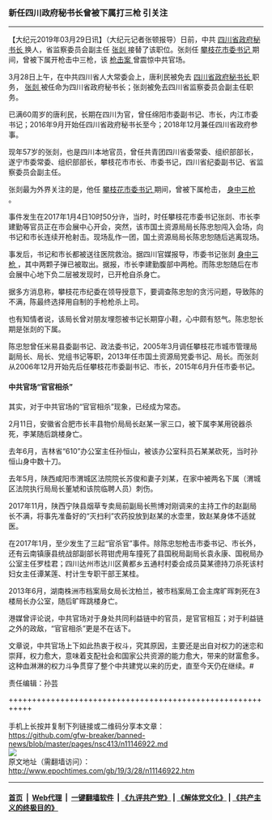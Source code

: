### 新任四川政府秘书长曾被下属打三枪 引关注
------------------------

<p>
 【大纪元2019年03月29日讯】（大纪元记者张顿报导）日前，中共
 <a href="http://www.epochtimes.com/gb/tag/%E5%9B%9B%E5%B7%9D%E7%9C%81%E6%94%BF%E5%BA%9C%E7%A7%98%E4%B9%A6%E9%95%BF.html">
  四川省政府秘书长
 </a>
 换人，省监察委员会副主任
 <a href="http://www.epochtimes.com/gb/tag/%E5%BC%A0%E5%89%A1.html">
  张剡
 </a>
 接替了该职位。张剡任
 <a href="http://www.epochtimes.com/gb/tag/%E6%94%80%E6%9E%9D%E8%8A%B1%E5%B8%82%E5%A7%94%E4%B9%A6%E8%AE%B0.html">
  攀枝花市委书记
 </a>
 期间，曾被下属开枪击中三枪，该
 <a href="http://www.epochtimes.com/gb/tag/%E6%9E%AA%E5%87%BB%E6%A1%88.html">
  枪击案
 </a>
 曾震惊中共官场。
</p>
<p>
 3月28日上午，在中共四川省人大常委会上，唐利民被免去
 <a href="http://www.epochtimes.com/gb/tag/%E5%9B%9B%E5%B7%9D%E7%9C%81%E6%94%BF%E5%BA%9C%E7%A7%98%E4%B9%A6%E9%95%BF.html">
  四川省政府秘书长
 </a>
 职务，
 <a href="http://www.epochtimes.com/gb/tag/%E5%BC%A0%E5%89%A1.html">
  张剡
 </a>
 被任命为四川省政府秘书长；张剡被免去四川省监察委员会副主任职务。
</p>
<p>
 已满60周岁的唐利民，长期在四川为官，曾任绵阳市委副书记、市长，内江市委书记；2016年9月开始任四川省政府秘书长至今；2018年12月兼任四川省政府参事。
</p>
<p>
 现年57岁的张剡，也是四川本地官员，曾任共青团四川省委常委、组织部部长，遂宁市委常委、组织部部长，攀枝花市市长、市委书记，四川省纪委副书记、省监察委员会副主任。
</p>
<p>
 张剡最为外界关注的是，他任
 <a href="http://www.epochtimes.com/gb/tag/%E6%94%80%E6%9E%9D%E8%8A%B1%E5%B8%82%E5%A7%94%E4%B9%A6%E8%AE%B0.html">
  攀枝花市委书记
 </a>
 期间，曾被下属枪击，
 <a href="http://www.epochtimes.com/gb/tag/%E8%BA%AB%E4%B8%AD%E4%B8%89%E6%9E%AA.html">
  身中三枪
 </a>
 。
</p>
<p>
 事件发生在2017年1月4日10时50分许，当时，时任攀枝花市委书记张剡、市长李建勤等官员正在市会展中心开会，突然，该市国土资源局局长陈忠恕闯入会场，向书记和市长连续开枪射击。现场乱作一团，国土资源局局长陈忠恕随后逃离现场。
</p>
<p>
 事发后，书记和市长都被送往医院救治。据四川官媒报导，市委书记张剡
 <a href="http://www.epochtimes.com/gb/tag/%E8%BA%AB%E4%B8%AD%E4%B8%89%E6%9E%AA.html">
  身中三枪
 </a>
 ，其中两颗子弹已被取出。据报，市长李建勤腹部中两枪。而陈忠恕随后在市会展中心地下负二层被发现时，已开枪自杀身亡。
</p>
<p>
 据多方消息称，攀枝花市纪委在领导授意下，要调查陈忠恕的贪污问题，导致陈的不满，陈最终选择用自制的手枪枪杀上司。
</p>
<p>
 也有知情者说，该局长曾对朋友埋怨被书记长期穿小鞋，心中颇有怒气。陈忠恕长期是张剡的下属。
</p>
<p>
 陈忠恕曾任米易县委副书记、政法委书记，2005年3月调任攀枝花市城市管理局副局长、局长、党组书记等职，2013年任市国土资源局党委书记、局长。而张剡从2006年12月开始先后任攀枝花市委副书记、市长，2015年6月升任市委书记。
</p>
<h4>
 中共官场“官官相杀”
</h4>
<p>
 其实，对于中共官场的“官官相杀”现象，已经成为常态。
</p>
<p>
 2月11日，安徽省合肥市长丰县物价局局长赵某一家三口，被下属李某用锐器杀死，李某随后跳楼身亡。
</p>
<p>
 去年6月，吉林省“610”办公室主任孙恒山，被该办公室科员石某某砍死，当时孙恒山身中数十刀。
</p>
<p>
 去年5月，陕西咸阳市渭城区法院院长苏俊和妻子刘某，在家中被两名下属（渭城区法院执行局局长董虓和该院临聘人员）刺伤。
</p>
<p>
 2017年11月，陕西宁陕县烟草专卖局前副局长熊博对刚调来的主持工作的赵副局长不满，将事先准备好的“灭扫利”农药投放到赵某的水壶里，致赵某身体不适就医。
</p>
<p>
 在2017年1月，至少发生了三起“官杀官”事件。除陈忠恕枪击市委书记、市长外，还有云南镇康县统战部副部长蒋钳虎用车撞死了县国税局副局长袁永康、国税局办公室主任罗桂君；四川达州市达川区黄都乡五通村村委会成员莫某德持刀杀死该村妇女主任谭某莲、村计生专职干部王某桂。
</p>
<p>
 2013年6月，湖南株洲市档案局女局长沈柏兰，被市档案局工会主席旷晖刺死在3楼局长办公室，随后旷晖跳楼身亡。
</p>
<p>
 港媒曾评论说，中共官场对于身处共同利益链中的官员，是官官相互；对于利益链之外的政敌，“官官相杀”更是不在话下。
</p>
<p>
 文章说，中共官场上下如此热衷于权斗，究其原因，主要还是出自对权力的迷恋和崇拜，权力愈大，意味着支配社会和国家公共资源的能力愈大，带来的财富愈多。这种血淋淋的权力斗争贯穿了整个中共建党以来的历史，直至今天仍在继续。#
</p>
<p>
 责任编辑：孙芸
</p>

+++++++++++++++++++++++++++++++++++++++++++++++++++++++++++<br/><br/>
手机上长按并复制下列链接或二维码分享本文章：<br/>
https://github.com/gfw-breaker/banned-news/blob/master/pages/nsc413/n11146922.md <br/>
<a href='https://github.com/gfw-breaker/banned-news/blob/master/pages/nsc413/n11146922.md'><img src='https://github.com/gfw-breaker/banned-news/blob/master/pages/nsc413/n11146922.md.png'/></a> <br/>
原文地址（需翻墙访问）：http://www.epochtimes.com/gb/19/3/28/n11146922.htm


------------------------
#### [首页](https://github.com/gfw-breaker/banned-news/blob/master/README.md) &nbsp;|&nbsp; [Web代理](https://github.com/labour-camp/helloworld) &nbsp;|&nbsp; [一键翻墙软件](https://github.com/gfw-breaker/nogfw/blob/master/README.md) &nbsp;| [《九评共产党》](https://github.com/gfw-breaker/9ping.md/blob/master/README.md#九评之一评共产党是什么) | [《解体党文化》](https://github.com/gfw-breaker/jtdwh.md/blob/master/README.md) | [《共产主义的终极目的》](https://github.com/gfw-breaker/gczydzjmd.md/blob/master/README.md)

